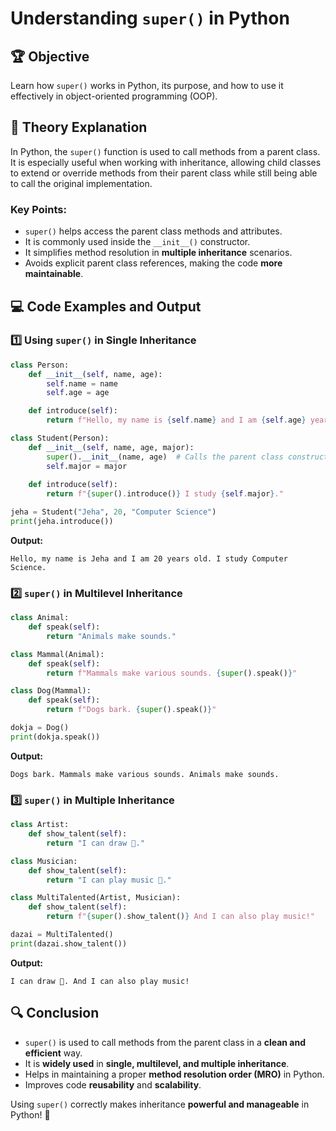 # Understanding `super()` in Python

## 🏆 Objective
Learn how `super()` works in Python, its purpose, and how to use it effectively in object-oriented programming (OOP).

## 📖 Theory Explanation
In Python, the `super()` function is used to call methods from a parent class. It is especially useful when working with inheritance, allowing child classes to extend or override methods from their parent class while still being able to call the original implementation.

### Key Points:
- `super()` helps access the parent class methods and attributes.
- It is commonly used inside the `__init__()` constructor.
- It simplifies method resolution in **multiple inheritance** scenarios.
- Avoids explicit parent class references, making the code **more maintainable**.

## 💻 Code Examples and Output

### 1️⃣ Using `super()` in Single Inheritance
```python
class Person:
    def __init__(self, name, age):
        self.name = name
        self.age = age

    def introduce(self):
        return f"Hello, my name is {self.name} and I am {self.age} years old."

class Student(Person):
    def __init__(self, name, age, major):
        super().__init__(name, age)  # Calls the parent class constructor
        self.major = major
    
    def introduce(self):
        return f"{super().introduce()} I study {self.major}."

jeha = Student("Jeha", 20, "Computer Science")
print(jeha.introduce())
```
**Output:**
```
Hello, my name is Jeha and I am 20 years old. I study Computer Science.
```

### 2️⃣ `super()` in Multilevel Inheritance
```python
class Animal:
    def speak(self):
        return "Animals make sounds."

class Mammal(Animal):
    def speak(self):
        return f"Mammals make various sounds. {super().speak()}"

class Dog(Mammal):
    def speak(self):
        return f"Dogs bark. {super().speak()}"

dokja = Dog()
print(dokja.speak())
```
**Output:**
```
Dogs bark. Mammals make various sounds. Animals make sounds.
```

### 3️⃣ `super()` in Multiple Inheritance
```python
class Artist:
    def show_talent(self):
        return "I can draw 🎨."

class Musician:
    def show_talent(self):
        return "I can play music 🎵."

class MultiTalented(Artist, Musician):
    def show_talent(self):
        return f"{super().show_talent()} And I can also play music!"

dazai = MultiTalented()
print(dazai.show_talent())
```
**Output:**
```
I can draw 🎨. And I can also play music!
```

## 🔍 Conclusion
- `super()` is used to call methods from the parent class in a **clean and efficient** way.
- It is **widely used** in **single, multilevel, and multiple inheritance**.
- Helps in maintaining a proper **method resolution order (MRO)** in Python.
- Improves code **reusability** and **scalability**.

Using `super()` correctly makes inheritance **powerful and manageable** in Python! 🚀

